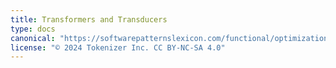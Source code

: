 ```yaml
---
title: Transformers and Transducers
type: docs
canonical: "https://softwarepatternslexicon.com/functional/optimizations/transformers-and-transducers"
license: "© 2024 Tokenizer Inc. CC BY-NC-SA 4.0"
---
```

